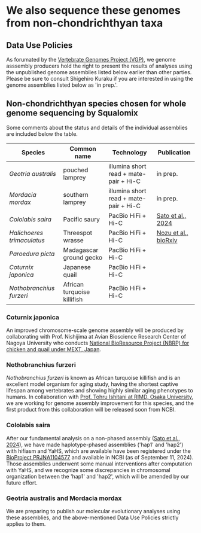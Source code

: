 # We also sequence these genomes from non-chondrichthyan taxa

## Data Use Policies

As forumated by the [Vertebrate Genomes Project (VGP)](https://genome10k.ucsc.edu/data-use-policies/), we genome asssembly producers hold the right to present the results of analyses using the unpublished genome assemblies listed below earlier than other parties. Please be sure to consult Shigehiro Kuraku if you are interested in using the genome assemblies listed below as 'in prep.'.

## Non-chondrichthyan species chosen for whole genome sequencing by Squalomix

Some comments about the status and details of the individual assemblies are included below the table.

| Species |Common name|Technology|Publication|
|----|----|----|----|
| *Geotria australis* | pouched lamprey | illumina short read + mate-pair + Hi-C | in prep. |
| *Mordacia mordax* | southern lamprey | illumina short read + mate-pair + Hi-C | in prep. |
| *Cololabis saira* | Pacific saury | PacBio HiFi + Hi-C | [Sato et al., 2024](https://academic.oup.com/dnaresearch/article/31/2/dsae004/7623430) |
| *Halichoeres trimaculatus*| Threespot wrasse| PacBio HiFi + Hi-C | [Nozu et al., bioRxiv](https://www.biorxiv.org/content/10.1101/2023.07.09.545663v3)|
| *Paroedura picta* | Madagascar ground gecko | PacBio HiFi + Hi-C ||
| *Coturnix japonica* | Japanese quail | PacBio HiFi + Hi-C ||
| *Nothobranchius furzeri* | African turquoise killifish | PacBio HiFi + Hi-C ||

### Coturnix japonica

An improved chromosome-scale genome assembly will be produced by collaborating with Prof. Nishijima at Avian Bioscience Research Center of Nagoya University who conducts [National BioResource Project (NBRP) for chicken and quail under MEXT, Japan](https://www.agr.nagoya-u.ac.jp/~nbrp/en/organiztion/index.html).

### Nothobranchius furzeri

*Nothobranchius furzeri* is known as African turquoise killifish and is an excellent model organism for aging study, having the shortest captive lifespan among vertebrates and showing highly similar aging phenotypes to humans. In collaboration with [Prof. Tohru Ishitani at RIMD, Osaka University](http://www.biken.osaka-u.ac.jp/en/laboratories/detail/52), we are working for genome assembly improvement for this species, and the first product from this collaboration will be released soon from NCBI. 

### Cololabis saira

After our fundamental analysis on a non-phased assembly ([Sato et al., 2024](https://academic.oup.com/dnaresearch/article/31/2/dsae004/7623430)), we have made haplotype-phased assemblies ('hap1' and 'hap2') with hifiasm and YaHS, which are available have been registered under the [BioProject PRJNA1104577](https://www.ncbi.nlm.nih.gov/bioproject/1104577) and available in NCBI (as of September 11, 2024). Those assemblies underwent some manual interventions after computation with YaHS, and we recognize some discrepancies in chromosomal organization between the 'hap1' and 'hap2', which will be amended by our future effort.

### Geotria australis and Mordacia mordax

We are preparing to publish our molecular evolutionary analyses using these assemblies, and the above-mentioned Data Use Policies strictly applies to them.
